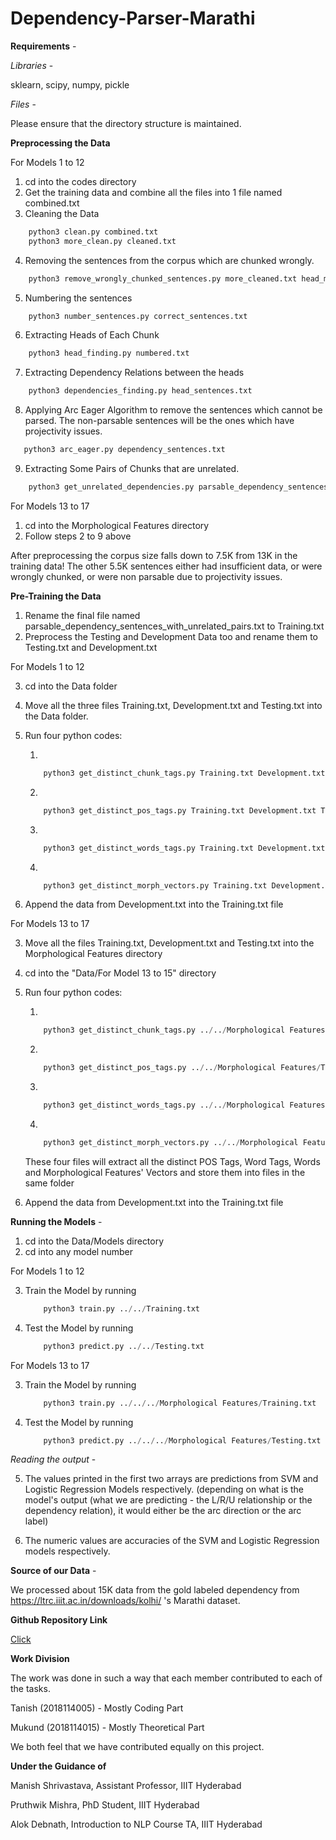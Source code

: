 # Dependency-Parser-Marathi

**Requirements** - 

_Libraries_ -

sklearn, scipy, numpy, pickle

_Files_ -

Please ensure that the directory structure is maintained.

**Preprocessing the Data**

For Models 1 to 12

1. cd into the codes directory
2. Get the training data and combine all the files into 1 file named combined.txt
3. Cleaning the Data
```python
    python3 clean.py combined.txt   
    python3 more_clean.py cleaned.txt
```
4. Removing the sentences from the corpus which are chunked wrongly.
```python
    python3 remove_wrongly_chunked_sentences.py more_cleaned.txt head_mapping.json   
```
5. Numbering the sentences
```python
    python3 number_sentences.py correct_sentences.txt   
``` 
6. Extracting Heads of Each Chunk
```python
    python3 head_finding.py numbered.txt   
``` 
7. Extracting Dependency Relations between the heads
```python
    python3 dependencies_finding.py head_sentences.txt
``` 
8. Applying Arc Eager Algorithm to remove the sentences which cannot be parsed. The non-parsable sentences will be the ones which have projectivity issues.
```python
   python3 arc_eager.py dependency_sentences.txt
``` 
9.  Extracting Some Pairs of Chunks that are unrelated.
```python
    python3 get_unrelated_dependencies.py parsable_dependency_sentences.txt
``` 

For Models 13 to 17
1. cd into the Morphological Features directory
2. Follow steps 2 to 9 above

After preprocessing the corpus size falls down to 7.5K from 13K in the training data! The other 5.5K sentences either had insufficient data, or were wrongly chunked, or were non parsable due to projectivity issues.

**Pre-Training the Data**

1. Rename the final file named parsable_dependency_sentences_with_unrelated_pairs.txt to Training.txt
2. Preprocess the Testing and Development Data too and rename them to Testing.txt and Development.txt

For Models 1 to 12

3. cd into the Data folder
4. Move all the three files Training.txt, Development.txt and Testing.txt into the Data folder.
5. Run four python codes:
   
   1.  
    ```python
        python3 get_distinct_chunk_tags.py Training.txt Development.txt Testing.txt
    ```
   2. 
    ```python
        python3 get_distinct_pos_tags.py Training.txt Development.txt Testing.txt
    ```
   3. 
    ```python
        python3 get_distinct_words_tags.py Training.txt Development.txt Testing.txt
    ```
   4.  
    ```python
        python3 get_distinct_morph_vectors.py Training.txt Development.txt Testing.txt
    ``` 
6. Append the data from Development.txt into the Training.txt file

For Models 13 to 17

3. Move all the files Training.txt, Development.txt and Testing.txt into the Morphological Features directory
4. cd into the "Data/For Model 13 to 15" directory
5. Run four python codes:
   
   1.  
    ```python
        python3 get_distinct_chunk_tags.py ../../Morphological Features/Training.txt ../../Morphological Features/Development.txt ../../Morphological Features/Testing.txt
    ```
   2. 
    ```python
        python3 get_distinct_pos_tags.py ../../Morphological Features/Training.txt ../../Morphological Features/Development.txt ../../Morphological Features/Testing.txt
    ```
   3. 
    ```python
        python3 get_distinct_words_tags.py ../../Morphological Features/Training.txt ../../Morphological Features/Development.txt ../../Morphological Features/Testing.txt
    ```
   4.  
    ```python
        python3 get_distinct_morph_vectors.py ../../Morphological Features/Training.txt ../../Morphological Features/Development.txt ../../Morphological Features/Testing.txt
    ``` 

    These four files will extract all the distinct POS Tags, Word Tags, Words and Morphological Features' Vectors and store them into files in the same folder

5. Append the data from Development.txt into the Training.txt file
    
     
**Running the Models** - 

1. cd into the Data/Models directory
2. cd into any model number

For Models 1 to 12

3. Train the Model by running 
    ```python
        python3 train.py ../../Training.txt
    ``` 
4. Test the Model by running
    ```python
        python3 predict.py ../../Testing.txt
    ``` 

For Models 13 to 17

3. Train the Model by running 
    ```python
        python3 train.py ../../../Morphological Features/Training.txt
    ``` 
4. Test the Model by running
    ```python
        python3 predict.py ../../../Morphological Features/Testing.txt
    ``` 

_Reading the output_ -

5. The values printed in the first two arrays are predictions from SVM and Logistic Regression Models respectively. (depending on what is the model's output (what we are predicting - the L/R/U relationship or the dependency relation), it would either be the arc direction or the arc label)

6. The numeric values are accuracies of the SVM and Logistic Regression models respectively.


**Source of our Data** -

We processed about 15K data from the gold labeled dependency from https://ltrc.iiit.ac.in/downloads/kolhi/ 's Marathi dataset.


**Github Repository Link**

[Click](https://github.com/destinyson7/Dependency-Parser-Marathi)


**Work Division**

The work was done in such a way that each member contributed to each of the tasks.

Tanish (2018114005) - Mostly Coding Part

Mukund (2018114015) - Mostly Theoretical Part

We both feel that we have contributed equally on this project.

**Under the Guidance of**

Manish Shrivastava, Assistant Professor, IIIT Hyderabad

Pruthwik Mishra, PhD Student, IIIT Hyderabad

Alok Debnath, Introduction to NLP Course TA, IIIT Hyderabad
